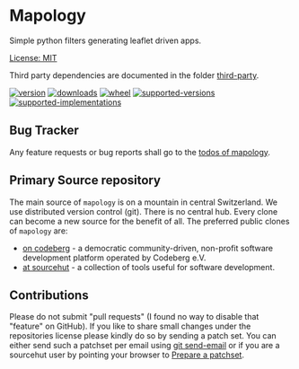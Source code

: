 # Mapology

Simple python filters generating leaflet driven apps.

[License: MIT](https://git.sr.ht/~sthagen/mapology/tree/default/item/LICENSE)

Third party dependencies are documented in the folder [third-party](third-party/README.md).

[![version](https://img.shields.io/pypi/v/mapology.svg?style=flat)](https://pypi.python.org/pypi/mapology/)
[![downloads](https://pepy.tech/badge/mapology/month)](https://pepy.tech/project/mapology)
[![wheel](https://img.shields.io/pypi/wheel/mapology.svg?style=flat)](https://pypi.python.org/pypi/mapology/)
[![supported-versions](https://img.shields.io/pypi/pyversions/mapology.svg?style=flat)](https://pypi.python.org/pypi/mapology/)
[![supported-implementations](https://img.shields.io/pypi/implementation/mapology.svg?style=flat)](https://pypi.python.org/pypi/mapology/)

## Bug Tracker

Any feature requests or bug reports shall go to the [todos of mapology](https://todo.sr.ht/~sthagen/mapology).

## Primary Source repository

The main source of `mapology` is on a mountain in central Switzerland.
We use distributed version control (git).
There is no central hub.
Every clone can become a new source for the benefit of all.
The preferred public clones of `mapology` are:

* [on codeberg](https://codeberg.org/sthagen/mapology) - a democratic community-driven, non-profit software development platform operated by Codeberg e.V.
* [at sourcehut](https://git.sr.ht/~sthagen/mapology) - a collection of tools useful for software development.

## Contributions

Please do not submit "pull requests" (I found no way to disable that "feature" on GitHub).
If you like to share small changes under the repositories license please kindly do so by sending a patch set.
You can either send such a patchset per email using [git send-email](https://git-send-email.io) or 
if you are a sourcehut user by pointing your browser to [Prepare a patchset](https://git.sr.ht/~sthagen/mapology/send-email).
